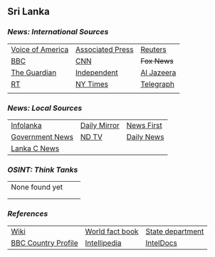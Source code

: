 ## Sri Lanka ##

### _News: International Sources_ ###
|   |   |   |
| --- | --- | --- |
| [Voice of America](https://www.voanews.com/search?search_api_fulltext=Sri+Lanka&type=1&sort_by=publication_time) | [Associated Press](https://apnews.com/SriLanka) | [Reuters](https://www.reuters.com/search/news?sortBy=&dateRange=&blob=Sri+Lanka) |
| [BBC](https://www.bbc.com/news/topics/cywd23g0gxgt/sri-lanka) | [CNN](https://www.cnn.com/search/?q=Sri+Lanka&size=10&type=article) | ~~Fox News~~ |
| [The Guardian](https://www.theguardian.com/world/srilanka) | [Independent](https://www.independent.co.uk/topic/SriLanka) | [Al Jazeera](https://www.aljazeera.com/topics/country/sri-lanka.html) |
| [RT](https://www.rt.com/tags/sri-lanka-news/) | [NY Times](https://www.nytimes.com/topic/destination/sri-lanka?searchResultPosition=0) | [Telegraph](https://www.telegraph.co.uk/sri-lanka-asia/) |
|  |  |  |

### _News: Local Sources_ ###
|   |   |   |
| --- | --- | --- |
| [Infolanka](http://www.infolanka.com/news/) | [Daily Mirror](http://www.dailymirror.lk/) | [News First](https://www.newsfirst.lk/latest-news/) |
| [Government News](https://www.news.lk/) | [ND TV](https://www.ndtv.com/world-news/sri-lanka-to-delay-august-1-re-opening-of-colombo-international-airport-2253530) | [Daily News](https://www.dailynews.lk/) |
| [Lanka C News](https://lankacnews.com/news/) |  |  |

### _OSINT: Think Tanks_ ###
|  |  |  |
| --- | --- | --- |
| None found yet []() | []() | []() |
| []() | []() | []() |
| []() | []() | []() |


### _References_ ###
|   |   |   |
| --- | --- | --- |
| [Wiki](https://en.wikipedia.org/wiki/Sri_Lanka) | [World fact book](https://www.cia.gov/library/publications/resources/the-world-factbook/geos/ce.html) | [State department](https://www.state.gov/countries-areas/sri-lanka/) |
| [BBC Country Profile](https://www.bbc.com/news/world-south-asia-11999611) | [Intellipedia](https://intellipedia.intelink.gov/wiki/Sri_Lanka) | [IntelDocs](https://inteldocs.intelink.gov/search/folder?q=Sri+Lanka) |
